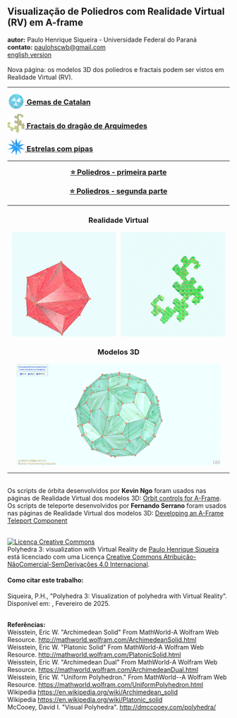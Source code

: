 <link rel="stylesheet" href="../scripts/style.css">
<meta charset="utf-8">
<link rel="icon" type="image/png" href="../catalangems/vr/salas/imagens/icone.png">
<h2>Visualização de Poliedros com Realidade Virtual (RV) em A-frame</h2>
<b>autor:</b> Paulo Henrique Siqueira - Universidade Federal do Paraná
<br><b>contato:</b> <a href="#"> paulohscwb@gmail.com </a>
<br><a href="https://paulohscwb.github.io/polyhedra3/">english version</a>
<br><br>Nova página: os modelos 3D dos poliedros e fractais podem ser vistos em Realidade Virtual (RV).
<hr>
<h3 style="margin-top:3px"><a target="_blank" href="../catalangems/pt-br/"><img src="../catalangems/vr/salas/imagens/icone.png" style="margin-bottom:-10px" width="40"> Gemas de Catalan</a></h3>
<h3 style="margin-top:3px"><a target="_blank" href="../dragon-archimedes/pt-br/"><img src="../dragon-archimedes/vr/salas/imagens/icone.png" style="margin-bottom:-10px" width="40"> Fractais do dragão de Arquimedes</a></h3>
<h3 style="margin-top:3px"><a target="-blank" href="../kites/pt-br/"><img src="../kites/vr/salas/imagens/icone.png" style="margin-bottom:-10px" width="40"> Estrelas com pipas</a></h3>
<!--<h3 style="margin-top:3px"><a target="-blank" href="../fractal-catalan/pt-br/"><img src="../fractal-catalan/vr/salas/imagens/icone.png" style="margin-bottom:-10px" width="40"> Fractais de Catalan</a></h3>
<h3 style="margin-top:3px"><a target="-blank" href="../deltahedra/pt-br/"><img src="../deltahedra/vr/salas/imagens/icone.png" style="margin-bottom:-10px" width="40"> Deltaedros</a></h3>
<h3 style="margin-top:3px"><a target="-blank" href="../unicorn-platonic/pt-br/"><img src="../unicorn-platonic/vr/salas/imagens/icone.png" style="margin-bottom:-10px" width="40"> Fractais do unicórnio de Platão</a></h3>
<h3 style="margin-top:3px"><a target="-blank" href="../dragon-catalan/pt-br/"><img src="../dragon-catalan/vr/salas/imagens/icone.png" style="margin-bottom:-10px" width="40"> Fractais do dragão de Catalan</a></h3>
<h3 style="margin-top:3px"><a target="-blank" href="../fractalnonconvex1/pt-br/"><img src="../fractalnonconvex1/vr/salas/imagens/icone.png" style="margin-bottom:-10px" width="40"> Fractais de poliedros não convexos</a></h3>
<h3 style="margin-top:3px"><a target="-blank" href="../truncated-archimedes/pt-br/"><img src="../truncated-archimedes/vr/salas/imagens/icone.png" style="margin-bottom:-10px" width="40"> Poliedros Arquimedianos truncados</a></h3>
<h3 style="margin-top:3px"><a target="-blank" href="../unicorn-catalan/pt-br/"><img src="../unicorn-catalan/vr/salas/imagens/icone.png" style="margin-bottom:-10px" width="40"> Fractais do unicórnio de Catalan</a></h3>
<h3 style="margin-top:3px"><a target="-blank" href="../dragon-nonconvex/pt-br/"><img src="../dragon-nonconvex/vr/salas/imagens/icone.png" style="margin-bottom:-10px" width="40"> Fractais de dragão de poliedros não convexos</a></h3>
<h3 style="margin-top:3px"><a target="-blank" href="../fractalnonconvex2/pt-br/"><img src="../fractalnonconvex2/vr/salas/imagens/icone.png" style="margin-bottom:-10px" width="40"> Fractais de poliedros não convexos 2</a></h3>
<h3 style="margin-top:3px"><a target="-blank" href="../unicorn-archimedes/pt-br/"><img src="../unicorn-archimedes/vr/salas/imagens/icone.png" style="margin-bottom:-10px" width="40"> Fractais do unicórnio de Arquimedes</a></h3>
<h3 style="margin-top:3px"><a target="-blank" href="../fractalnonconvex3/pt-br/"><img src="../fractalnonconvex3/vr/salas/imagens/icone.png" style="margin-bottom:-10px" width="40"> Fractais de poliedros não convexos 3</a></h3>
<h3 style="margin-top:3px"><a target="-blank" href="../truncated-catalan/pt-br/"><img src="../truncated-catalan/vr/salas/imagens/icone.png" style="margin-bottom:-10px" width="40"> Poliedros de Catalan truncados</a></h3>
<h3 style="margin-top:3px"><a target="-blank" href="../unicorn-nonconvex1/pt-br/"><img src="../unicorn-nonconvex1/vr/salas/imagens/icone.png" style="margin-bottom:-10px" width="40"> Fractais do unicórnio de poliedros não convexos</a></h3>
<h3 style="margin-top:3px"><a target="-blank" href="../dragon-nonconvex2/pt-br/"><img src="../dragon-nonconvex2/vr/salas/imagens/icone.png" style="margin-bottom:-10px" width="40"> Fractais de dragão de poliedros não convexos 2</a></h3>
<h3 style="margin-top:3px"><a target="-blank" href="../unicorn-nonconvex2/pt-br/"><img src="../unicorn-nonconvex2/vr/salas/imagens/icone.png" style="margin-bottom:-10px" width="40"> Fractais do unicórnio de poliedros não convexos 2</a></h3>
<h3 style="margin-top:3px"><a target="-blank" href="../fractalnonconvex4/pt-br/"><img src="../fractalnonconvex4/vr/salas/imagens/icone.png" style="margin-bottom:-10px" width="40"> Fractais de poliedros não convexos 4</a></h3>
<h3 style="margin-top:3px"><a target="-blank" href="../dragon-nonconvex3/pt-br/"><img src="../dragon-nonconvex3/vr/salas/imagens/icone.png" style="margin-bottom:-10px" width="40"> Fractais de dragão de poliedros não convexos 3</a></h3>
<h3 style="margin-top:3px"><a target="-blank" href="../fractalnonconvex5/pt-br/"><img src="../fractalnonconvex5/vr/salas/imagens/icone.png" style="margin-bottom:-10px" width="40"> Fractais de poliedros não convexos 5</a></h3>
<h3 style="margin-top:3px"><a target="-blank" href="../unicorn-nonconvex3/pt-br/"><img src="../unicorn-nonconvex3/vr/salas/imagens/icone.png" style="margin-bottom:-10px" width="40"> Fractais do unicórnio de poliedros não convexos 3</a></h3>
<h3 style="margin-top:3px"><a target="-blank" href="../fractalnonconvex6/pt-br/"><img src="../fractalnonconvex6/vr/salas/imagens/icone.png" style="margin-bottom:-10px" width="40"> Fractais de poliedros não convexos 6</a></h3>-->
<hr>
<!--<h3 style="margin-top:5px; text-align:center;"><a target="_blank" href="../todos/">&#x1f4c4; Lista completa dos poliedros</a></h3>-->
<h3 style="margin-top:5px; text-align:center;"><a target="_blank" href="../../polyhedra/pt-br/">&#x2B50; Poliedros - primeira parte</a></h3>
<h3 style="margin-top:5px; text-align:center;"><a target="_blank" href="../../polyhedra2/pt-br/">&#x2B50; Poliedros - segunda parte</a></h3>
<hr>
<h3 align="center">Realidade Virtual</h3>
<p align="center"><img src="../catalangems/vr/salas/videos/catalangems1.gif" style="max-width: 47%; border-radius:5px; margin-right:10px" loading="lazy"/><img src="../dragon-archimedes/vr/salas/videos/archimedes1.gif" style="max-width: 47%; border-radius:5px;" loading="lazy"/></p>
<h3 align="center">Modelos 3D</h3>
<p align="center"><img src="../catalangems/ar/example.png" style="max-width: 92%; border-radius:5px;" loading="lazy"/></p>
<hr>
<br>Os scripts de órbita desenvolvidos por <b>Kevin Ngo</b> foram usados nas páginas de Realidade Virtual dos modelos 3D: <a href="https://github.com/supermedium/superframe/tree/master/components/orbit-controls/" target="_blank"> Orbit controls for A-Frame</a>.
<br>Os scripts de teleporte desenvolvidos por <b>Fernando Serrano</b> foram usados nas páginas de Realidade Virtual dos modelos 3D: <a  href="https://aframe.io/blog/teleport-component/" target="_blank"> Developing an A-Frame Teleport Component</a>
<br>

<br><a rel="license" href="http://creativecommons.org/licenses/by-nc-nd/4.0/"><img alt="Licença Creative Commons" style="border-width:0" src="https://i.creativecommons.org/l/by-nc-nd/4.0/88x31.png" loading="lazy"/></a><br /><span xmlns:dct="http://purl.org/dc/terms/" property="dct:title">Polyhedra 3: visualization with Virtual Reality</span> de <a xmlns:cc="http://creativecommons.org/ns#" href="https://paulohscwb.github.io/polyhedra3/" property="cc:attributionName" rel="cc:attributionURL">Paulo Henrique Siqueira</a> está licenciado com uma Licença <a rel="license" href="http://creativecommons.org/licenses/by-nc-nd/4.0/">Creative Commons Atribuição-NãoComercial-SemDerivações 4.0 Internacional</a>.

<h4>Como citar este trabalho:</h4> 
<p>Siqueira, P.H., "Polyhedra 3: Visualization of polyhedra with Virtual Reality". Disponível em: <https://paulohscwb.github.io/polyhedra3/>, Fevereiro de 2025.</p>
<!--<a target="_blank" href="https://doi.org/10.5281/zenodo.12572969"><img src="https://zenodo.org/badge/DOI/10.5281/zenodo.12572969.svg" alt="DOI"></a>-->
<br><b>Referências:</b>
<br>Weisstein, Eric W. "Archimedean Solid" From MathWorld-A Wolfram Web Resource. <a href="http://mathworld.wolfram.com/ArchimedeanSolid.html" target="_blank">http://mathworld.wolfram.com/ArchimedeanSolid.html</a>
<br>Weisstein, Eric W. "Platonic Solid" From MathWorld-A Wolfram Web Resource. <a href="http://mathworld.wolfram.com/PlatonicSolid.html" target="_blank">http://mathworld.wolfram.com/PlatonicSolid.html</a>
<br>Weisstein, Eric W. "Archimedean Dual" From MathWorld-A Wolfram Web Resource. <a href="https://mathworld.wolfram.com/ArchimedeanDual.html" target="_blank">https://mathworld.wolfram.com/ArchimedeanDual.html</a>
<br>Weisstein, Eric W. "Uniform Polyhedron." From MathWorld--A Wolfram Web Resource. <a href="https://mathworld.wolfram.com/UniformPolyhedron.html" target="_blank">https://mathworld.wolfram.com/UniformPolyhedron.html</a>
<br>Wikipedia <a href="https://en.wikipedia.org/wiki/Archimedean_solid" target="_blank">https://en.wikipedia.org/wiki/Archimedean_solid</a>
<br>Wikipedia <a href="https://en.wikipedia.org/wiki/en.wikipedia.org/wiki/Platonic_solid" target="_blank">https://en.wikipedia.org/wiki/Platonic_solid</a>
<br>McCooey, David I. "Visual Polyhedra". <a href="http://dmccooey.com/polyhedra/" target="_blank">http://dmccooey.com/polyhedra/</a>
